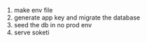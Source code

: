 1. make env file
2. generate app key and migrate the database
3. seed the db in no prod env
4. serve soketi
